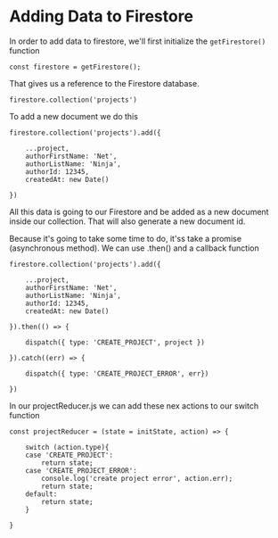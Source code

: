 # Adding Data to Firestore

In order to add data to firestore, we'll first initialize the `getFirestore()` function

`const firestore = getFirestore();`

That gives us a reference to the Firestore database.

`firestore.collection('projects')`

To add a new document we do this

```
firestore.collection('projects').add({

    ...project,
    authorFirstName: 'Net',
    authorListName: 'Ninja',
    authorId: 12345,
    createdAt: new Date()
    
})
```

All this data is going to our Firestore and be added as a new document inside our collection.
That will also generate a new document id.

Because it's going to take some time to do, it'ss take a promise (asynchronous method).
We can use .then() and a callback function

```
firestore.collection('projects').add({

    ...project,
    authorFirstName: 'Net',
    authorListName: 'Ninja',
    authorId: 12345,
    createdAt: new Date()
    
}).then(() => {

    dispatch({ type: 'CREATE_PROJECT', project })
    
}).catch((err) => {

    dispatch({ type: 'CREATE_PROJECT_ERROR', err})
    
})
```

In our projectReducer.js we can add these nex actions to our switch function

```
const projectReducer = (state = initState, action) => {

    switch (action.type){
    case 'CREATE_PROJECT':
        return state;
    case 'CREATE_PROJECT_ERROR':
        console.log('create project error', action.err);
        return state;
    default:
        return state;
    }

}
```
